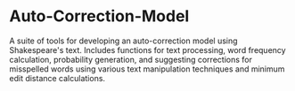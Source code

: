 # Auto-Correction-Model
A suite of tools for developing an auto-correction model using Shakespeare's text. Includes functions for text processing, word frequency calculation, probability generation, and suggesting corrections for misspelled words using various text manipulation techniques and minimum edit distance calculations.
